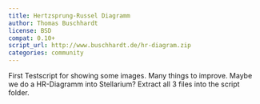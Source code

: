 ```yaml
---
title: Hertzsprung-Russel Diagramm
author: Thomas Buschhardt
license: BSD
compat: 0.10+
script_url: http://www.buschhardt.de/hr-diagram.zip
categories: community
---
```

First Testscript for showing some images. Many things to improve. Maybe we do a HR-Diagramm into Stellarium? Extract all 3 files into the script folder.